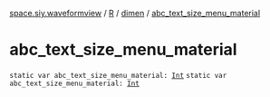 [space.siy.waveformview](../../index.md) / [R](../index.md) / [dimen](index.md) / [abc_text_size_menu_material](./abc_text_size_menu_material.md)

# abc_text_size_menu_material

`static var abc_text_size_menu_material: `[`Int`](https://kotlinlang.org/api/latest/jvm/stdlib/kotlin/-int/index.html)
`static var abc_text_size_menu_material: `[`Int`](https://kotlinlang.org/api/latest/jvm/stdlib/kotlin/-int/index.html)